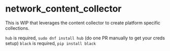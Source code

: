 # network_content_collector


This is WIP that leverages the content collector to create platform specific collections.

`hub` is required, `sudo dnf install hub` (do one PR manually to get your creds setup)
`black` is required, `pip install black`
